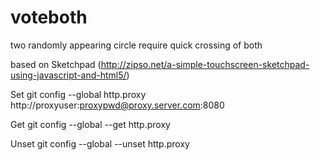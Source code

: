 # voteboth
two randomly appearing circle require quick crossing of both


based on Sketchpad (http://zipso.net/a-simple-touchscreen-sketchpad-using-javascript-and-html5/)

Set
git config --global http.proxy http://proxyuser:proxypwd@proxy.server.com:8080

Get
git config --global --get http.proxy

Unset
git config --global --unset http.proxy
